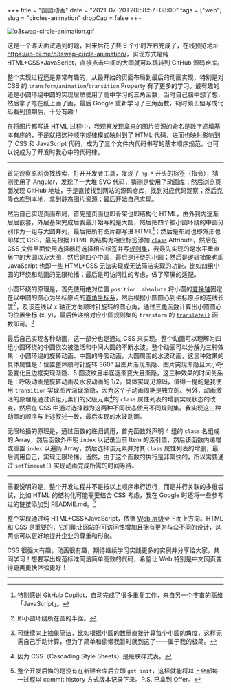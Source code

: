 +++
title = "圆圆动画"
date = "2021-07-20T20:58:57+08:00"
tags = ["web"]
slug = "circles-animation"
dropCap = false
+++

![o3swap-circle-animation.gif](/images/o3swap-circle-animation.gif)

这是一个昨天面试遇到的题，回来后花了共 9 个小时左右完成了，在线预览地址 <https://io-oi.me/o3swap-circle-animation/>，实现方式是纯 HTML+CSS+JavaScript，直接点击中间的大圆就可以跳转到 GitHub 源码仓库。

整个实现过程还是非常有趣的，从最开始的页面布局到最后的动画实现，特别是对 CSS 的 `transform`/`animation`/`transition` Property 有了更多的学习。最有趣的还是小圆环绕中圆的实现居然使用了高中学习的三角函数，当时自己脑中想了想，然后拿了笔在纸上画了画，最后 Google 重新学习了三角函数，耗时颇长但写成代码看到预期后，十分有趣！

在将图片都写进 HTML 过程中，我观察发现拿来的图片资源的命名是数字递增基本有序的，于是就把这种顺序规律模式映射到了 HTML 代码，进而也映射影响到了 CSS 和 JavaScript 代码，成为了三个文件内代码书写的基本顺序规范，也可以说成为了开发时我心中的代码律。

---

首先观察原网页找线索，打开开发者工具，发现了 `ng-*` 开头的标签（指令），猜测使用了 Angular，发现了一大堆 SVG 代码，猜测是使用了动画库；然后浏览页面发现 GitHub 地址，于是直接找到网站的源码仓库，找到对应代码观察；然后克隆仓库到本地，拿到静态图片资源；最后开始自己实现。

然后自己实现页面布局，首先是页面也即骨架也即结构化 HTML，由外到内逐渐层层嵌套，外层基架完成后我最开始写的是大圆，然后把四个被小圆环绕的中圆分别作为一组与大圆并列，最后把所有图片都写进 HTML[^1]；然后是布局也即外形也即样式 CSS，最先根据 HTML 的结构为相应标签添加 [`class`](https://developer.mozilla.org/en-US/docs/Web/HTML/Global_attributes/class) Attribute，然后在 CSS 文件里面使用选择器将选择相应标签并写[规则集](https://developer.mozilla.org/en-US/docs/Learn/Getting_started_with_the_web/CSS_basics#anatomy_of_a_css_ruleset)，我最先实现的是水平垂直居中的大圆以及大图，然后是四个中圆，最后是环绕的小圆；然后是逻辑抽象也即 JavaScript 也即一些 HTML+CSS 无法实现或无法简洁实现的功能，比如四组小圆的环绕和动画的无限轮播；最后是可访问性的考虑，做了窄屏的适配。

小圆环绕的原理是，首先使用绝对位置 `position: absolute` 将小圆的[变换轴](https://developer.mozilla.org/en-US/docs/Web/CSS/transform)固定在以中圆的圆心为坐标原点的[直角坐标系](https://developer.mozilla.org/en-US/docs/Web/CSS/transform-function#cartesian_coordinates)，然后根据小圆圆心到坐标原点的连线长度[^2]，及该连线以 x 轴正方向顺时针旋转的圆心角，通过[三角函数](https://en.wikipedia.org/wiki/Trigonometric_functions)计算出小圆圆心的位置坐标 (x, y)，最后传递给对应小圆规则集的 `transform` 的 [`translate()`](https://developer.mozilla.org/en-US/docs/Web/CSS/transform-function/translate()) 函数即可。[^3]

最后自己实现各种动画，这一部分也是通过 CSS 来实现。整个动画可以理解为四组小圆环绕的中圆依次被激活和中间大圆的不断水波。整个动画可以分解为三种效果：小圆环绕的旋转动画、中圆的呼吸动画，大圆周围的水波动画，这三种效果的具体属性是：位置整体顺时针旋转 360° 且图片渐现渐隐、图片突现渐隐且大小呼吸变化且边框突现渐隐、5 圆波纹且半径逐渐变大且渐隐，这三种效果的时间关系是：呼吸动画是旋转动画及水波动画的 1/2。具体实现见源码，值得一提的是我使用 `transition` 实现图片渐现渐隐，因为这个子动画周期是独立的。另外，动画激活的原理是通过该组元素们的父级元素[^4]的 `class` 属性列表的增删实现状态的改变，然后在 CSS 中通过选择器为这两种不同状态使用不同规则集。我实现这三种动画的顺序与上述叙述一致，最后实现的水波动画。

无限轮播的原理是，通过函数的递归调用，首先函数外声明 4 组的 `class` 名组成的 Array，然后函数外声明 `index` 以记录当前 Item 的索引值，然后该函数内递增或重置 `index` 以遍历 Array，然后选择该元素并对其 `class` 属性列表的增删，最后调用自己，实现无限轮播。当然，由于这个函数的执行是非常快的，所以需要通过 `setTimeout()` 实现动画完成所需的时间等待。

---

需要说明的是，整个开发过程并不是按以上顺序串行运行，而是并行关联的多维尝试，比如 HTML 的结构化可能需要结合 CSS 考虑，我在 Google 时还将一些参考过的链接添加到 README.md。[^5]

整个实现通过纯 HTML+CSS+JavaScript，依循 [Web 层级](https://github.com/reuixiy/io-oi.me/issues/147)至下而上方向。HTML 和 CSS 是重要的，它们能让网站的可访问性增加且拥有更为与众不同的设计，这两点可以更好地提升企业的尊重和形象。

CSS 很强大有趣，动画很有趣，期待继续学习实践更多的实例并分享给大家，共同学习！想要写出规范标准简洁简单高效的代码，希望让 Web 特别是中文网页变得更美更快体验更好！

---

[^1]: 特别感谢 GitHub Copilot，自动完成了很多重复工作，来自另一个宇宙的高维「JavaScript」。
[^2]: 即小圆环绕所在圆的半径。
[^3]: 可继续向上抽象简洁，比如根据小圆的数量直接计算每个小圆的角度，这样无需自己手动计算，但为了简单和偷懒我暂时就到这了——属于我的极简。
[^4]: 因为 CSS（Cascading Style Sheets）是级联样式表。
[^5]: 整个开发后悔的是没有在新建仓库后立即 `git init`，这样就能将以上全部每一过程以 commit history 方式版本记录下来。P.S. 已拿到 Offer。
